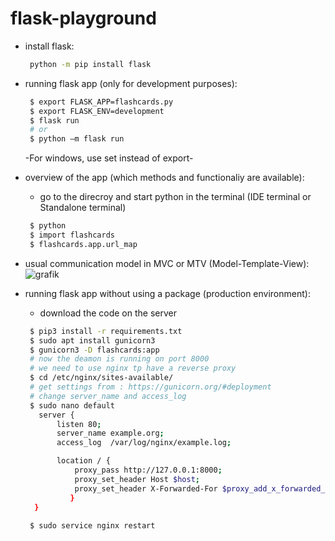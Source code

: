 # flask-playground
* install flask:
   ```sh
    python -m pip install flask 
   ```
   
* running flask app (only for development purposes):
   ```sh
    $ export FLASK_APP=flashcards.py 
    $ export FLASK_ENV=development 
    $ flask run
    # or
    $ python –m flask run 
   ```
   -For windows, use set instead of export-
   
* overview of the app (which methods and functionaliy are available):
  - go to the direcroy and start python in the terminal (IDE terminal or Standalone terminal)
   ```sh
    $ python
    $ import flashcards
    $ flashcards.app.url_map
   ```

* usual communication model in MVC or MTV (Model-Template-View):
![grafik](https://user-images.githubusercontent.com/6619191/76877882-4fa61180-6874-11ea-97e1-88b7d18722c2.png)


* running flask app without using a package (production environment):
   * download the code on the server 
   ```sh
    $ pip3 install -r requirements.txt
    $ sudo apt install gunicorn3
    $ gunicorn3 -D flashcards:app
    # now the deamon is running on port 8000
    # we need to use nginx tp have a reverse proxy
    $ cd /etc/nginx/sites-available/
    # get settings from : https://gunicorn.org/#deployment
    # change server_name and access_log 
    $ sudo nano default 
      server {
          listen 80;
          server_name example.org;
          access_log  /var/log/nginx/example.log;

          location / {
              proxy_pass http://127.0.0.1:8000;
              proxy_set_header Host $host;
              proxy_set_header X-Forwarded-For $proxy_add_x_forwarded_for;
             }
     }
    
    $ sudo service nginx restart  
   ```
